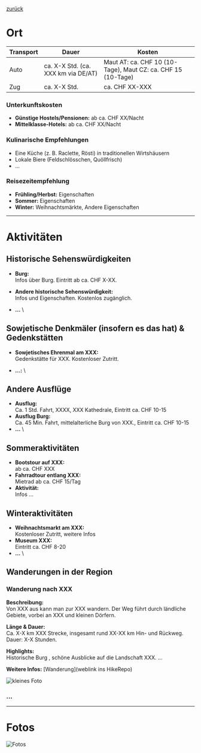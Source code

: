 [zurück](../Land.md)

# Ort

| Transport | Dauer | Kosten |
|-----------|--------|---------|
| Auto      | ca. X-X Std. (ca. XXX km via DE/AT) | Maut AT: ca. CHF 10 (10-Tage), Maut CZ: ca. CHF 15 (10-Tage) |
| Zug       | ca. X-X Std. | ca. CHF XX-XXX |

### Unterkunftskosten
- **Günstige Hostels/Pensionen:** ab ca. CHF XX/Nacht  
- **Mittelklasse-Hotels:** ab ca. CHF XX/Nacht

### Kulinarische Empfehlungen
- Eine Küche (z. B. Raclette, Rösti) in traditionellen Wirtshäusern  
- Lokale Biere (Feldschlösschen, Quöllfrisch)  
- ...

### Reisezeitempfehlung
- **Frühling/Herbst:** Eigenschaften  
- **Sommer:** Eigenschaften  
- **Winter:** Weihnachtsmärkte, Andere Eigenschaften

---

# Aktivitäten

## Historische Sehenswürdigkeiten
- **Burg:**  \
  Infos über Burg. Eintritt ab ca. CHF X-XX.
  
- **Andere historische Sehenswürdigkeit:**  \
  Infos und Eigenschaften. Kostenlos zugänglich.

- **...** \
  

## Sowjetische Denkmäler (insofern es das hat) & Gedenkstätten 
- **Sowjetisches Ehrenmal am XXX:**  \
  Gedenkstätte für XXX. Kostenloser Zutritt.

- **...:** \

## Andere Ausflüge
- **Ausflug:** \
  Ca. 1 Std. Fahrt, XXXX, XXX Kathedrale, Eintritt ca. CHF 10-15  
- **Ausflug Burg:** \
  Ca. 45 Min. Fahrt, mittelalterliche Burg von XXX., Eintritt ca. CHF 10-15
- **...** \

## Sommeraktivitäten
- **Bootstour auf XXX:** \
  ab ca. CHF XXX  
- **Fahrradtour entlang XXX:** \
  Mietrad ab ca. CHF 15/Tag  
- **Aktivität:** \
  Infos ...

## Winteraktivitäten
- **Weihnachtsmarkt am XXX:** \
  Kostenloser Zutritt, weitere Infos  
- **Museum XXX:** \
  Eintritt ca. CHF 8-20
- **...** \

## Wanderungen in der Region

### Wanderung nach XXX
**Beschreibung:**  
Von XXX aus kann man zur XXX wandern. Der Weg führt durch ländliche Gebiete, vorbei an XXX und kleinen Dörfern.

**Länge & Dauer:**  
Ca. X-X km XXX Strecke, insgesamt rund XX-XX km Hin- und Rückweg. Dauer: X-X Stunden.

**Highlights:**  
Historische Burg , schöne Ausblicke auf die Landschaft XXX. ...

**Weitere Infos:** [Wanderung](weblink ins HikeRepo)

![kleines Foto](Foto.png)

### ...


---

# Fotos
![Fotos](Fotos.png)
